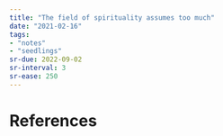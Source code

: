 ```yaml
---
title: "The field of spirituality assumes too much"
date: "2021-02-16"
tags:
- "notes"
- "seedlings"
sr-due: 2022-09-02
sr-interval: 3
sr-ease: 250
---
```




# References

